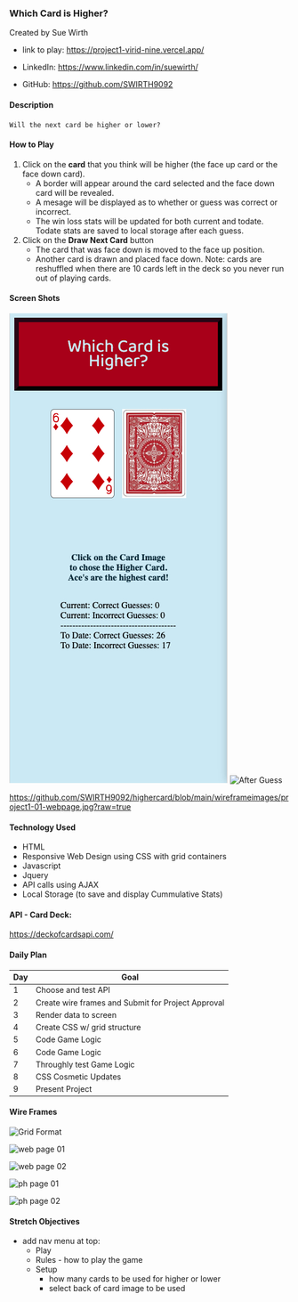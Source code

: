 ### Which Card is Higher?

Created by Sue Wirth

- link to play:  https://project1-virid-nine.vercel.app/

- LinkedIn: https://www.linkedin.com/in/suewirth/

- GitHub: https://github.com/SWIRTH9092  
  
#### Description 

    Will the next card be higher or lower? 

#### How to Play
1.  Click on the **card** that you think will be higher (the face up card or the face down card).
    -   A border will appear around the card selected and the face down card will be revealed.
    -   A mesage will be displayed as to whether or guess was correct or incorrect.
    -   The win loss stats will be updated for both current and todate.  Todate stats are saved to local storage after each guess.
2.  Click on the **Draw Next Card** button
    -   The card that was face down is moved to the face up position.
    -   Another card is drawn and placed face down.  Note:  cards are reshuffled when there are 10 cards left in the deck so you never run out of playing cards.


#### Screen Shots
![Before Guess](https://github.com/SWIRTH9092/highercard/blob/main/images/screenshot1-responsive.jpg "Before Guess")
![After Guess](/https://github.com/SWIRTH9092/highercard/blob/main/images/screenshot2-responsive.jpg "After Guess")

https://github.com/SWIRTH9092/highercard/blob/main/wireframeimages/project1-01-webpage.jpg?raw=true

#### Technology Used

- HTML
- Responsive Web Design using CSS with grid containers 
- Javascript
- Jquery
- API calls using AJAX
- Local Storage (to save and display Cummulative Stats)

#### API - Card Deck: 

https://deckofcardsapi.com/

#### Daily Plan

| Day | Goal |
|-----|------|
| 1 | Choose and test API |
| 2 | Create wire frames and Submit for Project Approval
| 3 | Render data to screen |
| 4 | Create CSS w/ grid structure|
| 5 | Code Game Logic
| 6 | Code Game Logic
| 7 | Throughly test Game Logic
| 8 | CSS Cosmetic Updates
| 9 | Present Project

#### Wire Frames

![Grid Format](https://github.com/SWIRTH9092/project1/blob/main/wireframeimages/project1-gridlayout.jpg "Grid")

![web page 01](https://github.com/SWIRTH9092/project1/blob/main/wireframeimages/project1-01-webpage.jpg "Web page 1")

![web page 02](https://github.com/SWIRTH9092/project1/blob/main/wireframeimages/project1-02-webpage.jpg "Web page 2")


![ph page 01](https://github.com/SWIRTH9092/project1/blob/main/wireframeimages/project1-10-phone.jpg "Phone page 1")

![ph page 02](https://github.com/SWIRTH9092/project1/blob/main/wireframeimages/project1-11-phone.jpg "Phone page 2")


#### Stretch Objectives
- add nav menu at top:  
    - Play
    - Rules - how to play the game
    - Setup
        - how many cards to be used for higher or lower
        - select back of card image to be used
   